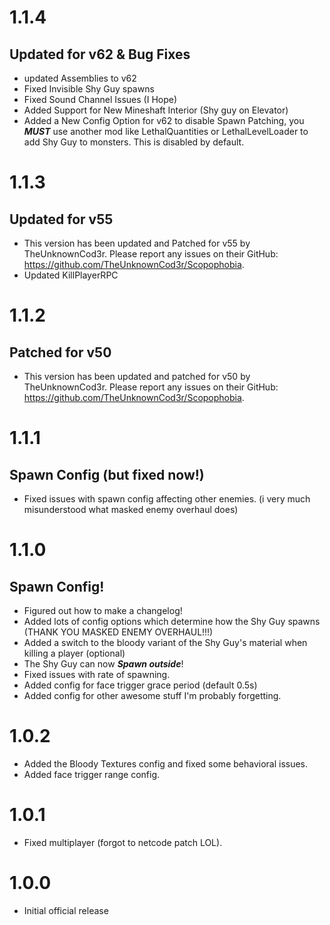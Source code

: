 # 1.1.4
## Updated for v62 & Bug Fixes
+ updated Assemblies to v62
+ Fixed Invisible Shy Guy spawns
+ Fixed Sound Channel Issues (I Hope)
+ Added Support for New Mineshaft Interior (Shy guy on Elevator)
+ Added a New Config Option for v62 to disable Spawn Patching, you ***MUST*** use another mod like LethalQuantities or LethalLevelLoader to add Shy Guy to monsters. This is disabled by default.
# 1.1.3
## Updated for v55
+ This version has been updated and Patched for v55 by TheUnknownCod3r. Please report any issues on their GitHub: https://github.com/TheUnknownCod3r/Scopophobia.
+ Updated KillPlayerRPC
# 1.1.2
## Patched for v50
+ This version has been updated and patched for v50 by TheUnknownCod3r. Please report any issues on their GitHub: https://github.com/TheUnknownCod3r/Scopophobia.
# 1.1.1
## Spawn Config (but fixed now!)
+ Fixed issues with spawn config affecting other enemies. (i very much misunderstood what masked enemy overhaul does)
# 1.1.0
## Spawn Config!
+ Figured out how to make a changelog!
+ Added lots of config options which determine how the Shy Guy spawns (THANK YOU MASKED ENEMY OVERHAUL!!!)
+ Added a switch to the bloody variant of the Shy Guy's material when killing a player (optional)
+ The Shy Guy can now ***Spawn outside***!
+ Fixed issues with rate of spawning.
+ Added config for face trigger grace period (default 0.5s)
+ Added config for other awesome stuff I'm probably forgetting.
# 1.0.2
+ Added the Bloody Textures config and fixed some behavioral issues.
+ Added face trigger range config.
# 1.0.1
+ Fixed multiplayer (forgot to netcode patch LOL).
# 1.0.0
+ Initial official release